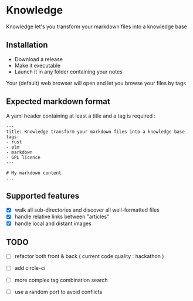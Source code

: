 # Knowledge 

Knowledge let's you transform your markdown files into a knowledge base

## Installation

- Download a release
- Make it executable
- Launch it in any folder containing your notes

Your (default) web browser will open and let you browse your files by tags

## Expected markdown format

A yaml header containing at least a title and a tag is required :

```
---
title: Knowledge transform your markdown files into a knowledge base 
tags:
- rust
- elm
- markdown
- GPL licence
---

# My markdown content 
...

```

## Supported features
- [x] walk all sub-directories and discover all well-formatted files
- [x] handle relative links between "articles"
- [x] handle local and distant images 

## TODO
- [ ] refactor both front & back ( current code quality : hackathon )
- [ ] add circle-ci
- [ ] more complex tag combination search
- [ ] use a random port to avoid conflicts 



